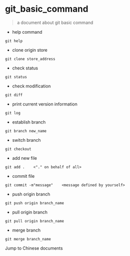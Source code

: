 # git_basic_command
> a document about git basic command

* help command
```
git help
```
* clone origin store
```
git clone store_address
```
* check status
```
git status
```
* check modification
```
git diff
```
* print current version information
```
git log
```
* establish branch
```
git branch new_name
```
* switch branch
```
git checkout
```
* add new file
```
git add .    <"." on behalf of all>
```
* commit file
```
git commit -m"message"    <message defined by yourself>
```
* push origin branch
```
git push origin branch_name
```
* pull origin branch
```
git pull origin branch_name
```
* merge branch
```
git merge branch_name
```
Jump to Chinese documents
